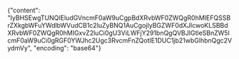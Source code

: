 {"content": "IyBHSEwgTUNQIEludGVncmF0aW9uCgpBdXRvbWF0ZWQgR0hMIEFQSSBrZXkgbWFuYWdlbWVudCB1c2luZyBNQ1AuCgojIyBGZWF0dXJlcwoKLSBBdXRvbWF0ZWQgR0hMIGxvZ2luCi0gU3ViLWFjY291bnQgQVBJIGtleSBnZW5lcmF0aW9uCi0gRGF0YWJhc2Ugc3RvcmFnZQotIE1DUC1jb21wbGlhbnQgc2VydmVy", "encoding": "base64"}